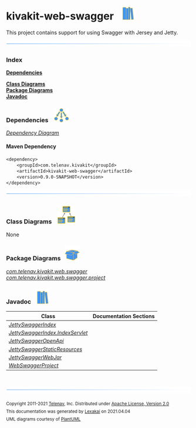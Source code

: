 # kivakit-web-swagger &nbsp;&nbsp;![](../documentation/images/books-40.png)

This project contains support for using Swagger with Jersey and Jetty.

![](documentation/images/horizontal-line.png)

### Index

[**Dependencies**](#dependencies)  

[**Class Diagrams**](#class-diagrams)  
[**Package Diagrams**](#package-diagrams)  
[**Javadoc**](#javadoc)

### Dependencies &nbsp;&nbsp; ![](documentation/images/dependencies-40.png)

[*Dependency Diagram*](documentation/diagrams/dependencies.svg)

#### Maven Dependency  

    <dependency>
        <groupId>com.telenav.kivakit</groupId>
        <artifactId>kivakit-web-swagger</artifactId>
        <version>0.9.0-SNAPSHOT</version>
    </dependency>

![](documentation/images/horizontal-line.png)

[//]: # (start-user-text)



[//]: # (end-user-text)

### Class Diagrams &nbsp; &nbsp;![](documentation/images/diagram-48.png)

None

### Package Diagrams &nbsp;&nbsp;![](documentation/images/box-40.png)

[*com.telenav.kivakit.web.swagger*](documentation/diagrams/com.telenav.kivakit.web.swagger.svg)  
[*com.telenav.kivakit.web.swagger.project*](documentation/diagrams/com.telenav.kivakit.web.swagger.project.svg)  

### Javadoc &nbsp;&nbsp;![](documentation/images/books-40.png)

| Class | Documentation Sections |
|---|---|
| [*JettySwaggerIndex*](https://telenav.github.io/kivakit/javadoc/kivakit.web.swagger/com/telenav/kivakit/web/swagger/JettySwaggerIndex.html) |  |  
| [*JettySwaggerIndex.IndexServlet*](https://telenav.github.io/kivakit/javadoc/kivakit.web.swagger/com/telenav/kivakit/web/swagger/JettySwaggerIndex.IndexServlet.html) |  |  
| [*JettySwaggerOpenApi*](https://telenav.github.io/kivakit/javadoc/kivakit.web.swagger/com/telenav/kivakit/web/swagger/JettySwaggerOpenApi.html) |  |  
| [*JettySwaggerStaticResources*](https://telenav.github.io/kivakit/javadoc/kivakit.web.swagger/com/telenav/kivakit/web/swagger/JettySwaggerStaticResources.html) |  |  
| [*JettySwaggerWebJar*](https://telenav.github.io/kivakit/javadoc/kivakit.web.swagger/com/telenav/kivakit/web/swagger/JettySwaggerWebJar.html) |  |  
| [*WebSwaggerProject*](https://telenav.github.io/kivakit/javadoc/kivakit.web.swagger/com/telenav/kivakit/web/swagger/project/WebSwaggerProject.html) |  |  

[//]: # (start-user-text)



[//]: # (end-user-text)

<br/>

![](documentation/images/horizontal-line.png)

<sub>Copyright 2011-2021 [Telenav](http://telenav.com), Inc. Distributed under [Apache License, Version 2.0](LICENSE)</sub>  
<sub>This documentation was generated by [Lexakai](https://github.com/Telenav/lexakai) on 2021.04.04</sub>    
<sub>UML diagrams courtesy of [PlantUML](http://plantuml.com)</sub>

